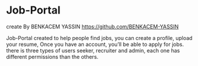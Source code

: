 # Job-Portal
create By BENKACEM YASSIN
https://github.com/BENKACEM-YASSIN

Job-Portal created to help people find jobs, you can create a profile, upload your resume, Once you have an account, you’ll be able to apply for jobs.
there is three types of users seeker, recruiter and admin, each one has different  permissions  than the others.

